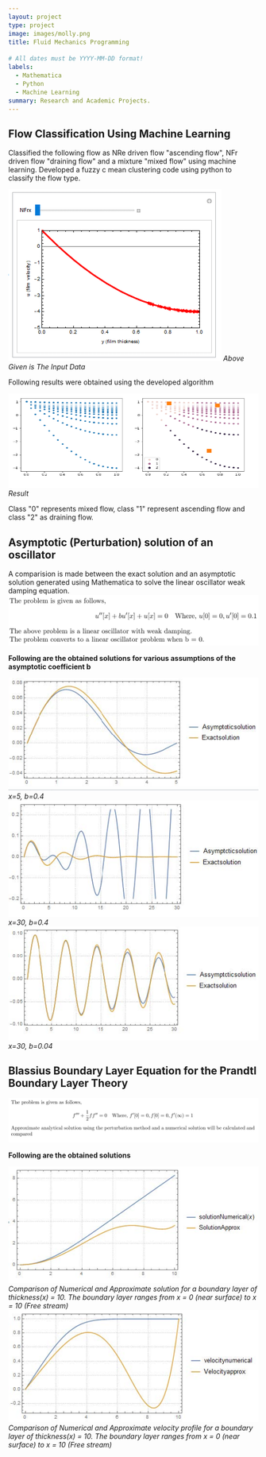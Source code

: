 ```yaml
---
layout: project
type: project
image: images/molly.png
title: Fluid Mechanics Programming

# All dates must be YYYY-MM-DD format!
labels:
  - Mathematica
  - Python
  - Machine Learning
summary: Research and Academic Projects.
---
```

## Flow Classification Using Machine Learning
Classified the following flow as NRe driven flow "ascending flow", NFr driven flow "draining flow" and a mixture "mixed flow" using machine learning.
Developed a fuzzy c mean clustering code using python to classify the flow type.

<img class="ui image" src="../images/Capture43.png">
<em>Above Given is The Input Data</em>

Following results were obtained using the developed algorithm

<img class="ui image" src="../images/Capture44.png">
<em>Result</em>

Class "0" represents mixed flow, class "1" represent ascending flow and class "2" as draining flow.

## Asymptotic (Perturbation) solution of an oscillator
A comparision is made between the exact solution and an asymptotic solution generated using Mathematica to solve the linear oscillator weak damping equation.
<img class="ui image" src="../images/Capture52.PNG">

**Following are the obtained solutions for various assumptions of the asymptotic coefficient b**


<img class="ui image" src="../images/Capture53.jpg">
<em>x=5, b=0.4</em>

<img class="ui image" src="../images/Capture54.jpg">
<em>x=30, b=0.4</em>

<img class="ui image" src="../images/Capture55.jpg">
<em>x=30, b=0.04</em>

##  Blassius Boundary Layer Equation for the Prandtl Boundary Layer Theory


<img class="ui image" src="../images/Capture56.PNG">


**Following are the obtained solutions**

<img class="ui image" src="../images/Capture57.jpg">
<em> Comparison of Numerical and Approximate solution for a boundary layer of thickness(x) = 10. The boundary layer ranges from x = 0 (near surface) to x = 10 (Free stream)</em>


<img class="ui image" src="../images/Capture58.jpg">
<em> Comparison of Numerical and Approximate velocity profile for a boundary layer of thickness(x) = 10. The boundary layer ranges from x = 0 (near surface) to x = 10 (Free stream)</em>


